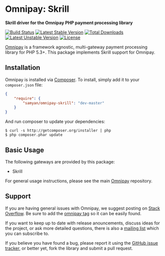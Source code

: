 # Omnipay: Skrill

**Skrill driver for the Omnipay PHP payment processing library**

[![Build Status](https://travis-ci.org/samyan/omnipay-skrill.svg?branch=master)](https://travis-ci.org/samyan/omnipay-skrill)
[![Latest Stable Version](https://poser.pugx.org/samyan/omnipay-skrill/version)](https://packagist.org/packages/samyan/omnipay-skrill)
[![Total Downloads](https://poser.pugx.org/samyan/omnipay-skrill/downloads)](https://packagist.org/packages/samyan/omnipay-skrill)
[![Latest Unstable Version](https://poser.pugx.org/samyan/omnipay-skrill/v/unstable)](//packagist.org/packages/samyan/omnipay-skrill)
[![License](https://poser.pugx.org/samyan/omnipay-skrill/license)](https://packagist.org/packages/samyan/omnipay-skrill)

[Omnipay](https://github.com/omnipay/omnipay) is a framework agnostic, multi-gateway payment
processing library for PHP 5.3+. This package implements Skrill support for Omnipay.

## Installation

Omnipay is installed via [Composer](http://getcomposer.org/). To install, simply add it
to your `composer.json` file:

```json
{
    "require": {
        "samyan/omnipay-skrill": "dev-master"
    }
}
```

And run composer to update your dependencies:

    $ curl -s http://getcomposer.org/installer | php
    $ php composer.phar update

## Basic Usage

The following gateways are provided by this package:

* Skrill

For general usage instructions, please see the main [Omnipay](https://github.com/omnipay/omnipay)
repository.

## Support

If you are having general issues with Omnipay, we suggest posting on
[Stack Overflow](http://stackoverflow.com/). Be sure to add the
[omnipay tag](http://stackoverflow.com/questions/tagged/omnipay) so it can be easily found.

If you want to keep up to date with release anouncements, discuss ideas for the project,
or ask more detailed questions, there is also a [mailing list](https://groups.google.com/forum/#!forum/omnipay) which
you can subscribe to.

If you believe you have found a bug, please report it using the [GitHub issue tracker](https://github.com/samyan/omnipay-skrill/issues),
or better yet, fork the library and submit a pull request.
